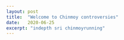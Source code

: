 ```yaml
---
layout: post
title:  "Welcome to Chinmoy controversies"
date:   2020-06-25
excerpt: "indepth sri chinmoyrunning"
---
```

